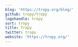 ```yaml
---
blog: 'https://tropy.org/blog/'
github: tropy/tropy
logohandle: tropy
sort: tropy
title: Tropy
twitter: tropy
website: 'https://tropy.org/'
---
```

